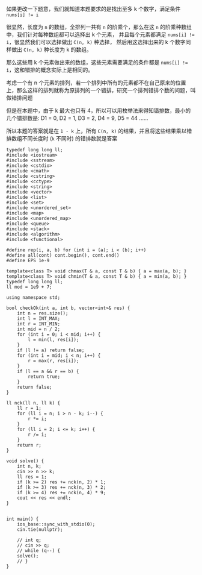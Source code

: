 如果更改一下题意，我们就知道本题要求的是找出至多 k 个数字，满足条件 `nums[i] != i`

很显然，长度为 `n` 的数组，全排列一共有 `n` 的阶乘个，那么在这 `n` 的阶乘种数组中，我们针对每种数组都可以选择出 k 个元素，
并且每个元素都满足 `nums[i] != i`，很显然我们可以选择做出 `C(n, k)` 种选择，
然后用这选择出来的 k 个数字同样做出 `C(n, k)` 种长度为 k 的数组。

那么这些用 k 个元素做出来的数组，这些元素需要满足的条件都是 `nums[i] != i`，这和错排的概念实际上是相同的。

考虑一个有 n 个元素的排列，若一个排列中所有的元素都不在自己原来的位置上，那么这样的排列就称为原排列的一个错排，研究一个排列错排个数的问题，叫做错排问题

但是在本题中，由于 k 最大也只有 4，所以可以用枚举法来得知错排数，最小的几个错排数是: D1 = 0, D2 = 1, D3 = 2, D4 = 9, D5 = 44 ......

所以本题的答案就是在 `1 - k` 上，所有 `C(n, k)` 的结果，并且将这些结果乘以错排数组不同长度时 (`k` 不同时) 的错排数就是答案


```
typedef long long ll;
#include <iostream>
#include <sstream>
#include <cstdio>
#include <cmath>
#include <cstring>
#include <cctype>
#include <string>
#include <vector>
#include <list>
#include <set>
#include <unordered_set>
#include <map>
#include <unordered_map>
#include <queue>
#include <stack>
#include <algorithm>
#include <functional>

#define rep(i, a, b) for (int i = (a); i < (b); i++)
#define all(cont) cont.begin(), cont.end()
#define EPS 1e-9

template<class T> void chmax(T & a, const T & b) { a = max(a, b); }
template<class T> void chmin(T & a, const T & b) { a = min(a, b); }
typedef long long ll;
ll mod = 1e9 + 7;

using namespace std;

bool checkOk(int a, int b, vector<int>& res) {
    int n = res.size();
    int l = INT_MAX;
    int r = INT_MIN;
    int mid = n / 2;
    for (int i = 0; i < mid; i++) {
        l = min(l, res[i]);
    }
    if (l != a) return false;
    for (int i = mid; i < n; i++) {
        r = max(r, res[i]);
    }
    if (l == a && r == b) {
        return true;
    }
    return false;
}

ll nck(ll n, ll k) {
    ll r = 1;
    for (ll i = n; i > n - k; i--) {
        r *= i;
    }
    for (ll i = 2; i <= k; i++) {
        r /= i;
    }
    return r;
}

void solve() {
    int n, k;
    cin >> n >> k;
    ll res = 1;
    if (k >= 2) res += nck(n, 2) * 1;
    if (k >= 3) res += nck(n, 3) * 2;
    if (k >= 4) res += nck(n, 4) * 9;
    cout << res << endl;
}


int main() {
    ios_base::sync_with_stdio(0);
    cin.tie(nullptr);

    // int q;
    // cin >> q;
    // while (q--) {
    solve();
    // }
}
```